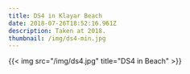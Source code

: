```yaml
---
title: DS4 in Klayar Beach
date: 2018-07-26T18:52:16.961Z
description: Taken at 2018.
thumbnail: /img/ds4-min.jpg
---
```

{{< img src="/img/ds4.jpg" title="DS4 in Beach" >}}